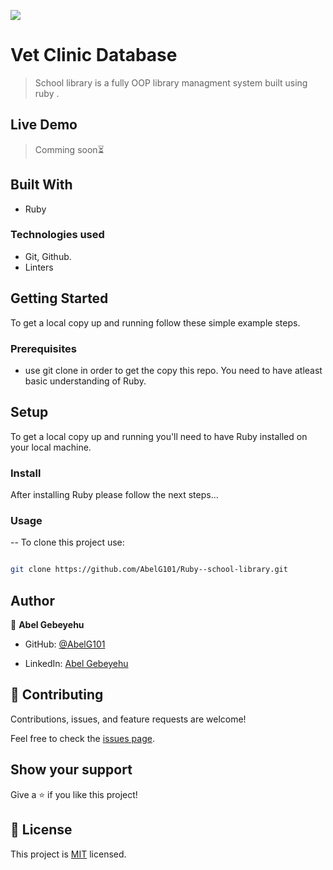 ![](https://img.shields.io/badge/Microverse-blueviolet)

  

# Vet Clinic Database

  

> School library is a fully OOP library managment system built using ruby .
  

## Live Demo

> Comming soon⏳

  

## Built With


- Ruby

  

### Technologies used

- Git, Github.
- Linters

  
## Getting Started

To get a local copy up and running follow these simple example steps.


### Prerequisites

- use git clone in order to get the copy this repo. You need to have atleast basic understanding of Ruby.


## Setup

To get a local copy up and running you'll need to have Ruby installed on your local machine.


### Install

After installing Ruby please follow the next steps...

  

### Usage

-- To clone this project use:
```bash

git clone https://github.com/AbelG101/Ruby--school-library.git

```

## Author

  

👤 **Abel Gebeyehu**

  

- GitHub: [@AbelG101](https://github.com/AbelG101)

- LinkedIn: [Abel Gebeyehu](https://www.linkedin.com/in/abel-gebeyehu-779743183/)

  
  

## 🤝 Contributing

  

Contributions, issues, and feature requests are welcome!

  

Feel free to check the [issues page](../../issues/).

  

## Show your support

  

Give a ⭐️ if you like this project!

  

## 📝 License

  

This project is [MIT](./MIT.md) licensed.
